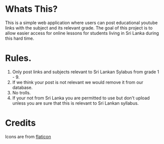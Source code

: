 # Whats This?

This is a simple web application where users can post educational youtube links with the subject and its relevant grade. The goal of this project is to allow easier access for online lessons for students living in Sri Lanka during this hard time.

# Rules.

1. Only post links and subjects relevant to Sri Lankan Sylabus from grade 1 - 9. 
2. If we think your post is not relevant we would remove it from our database.
3. No trolls.
4. If your not from Sri Lanka you are permitted to use but don't upload unless you are sure that this is relevant to Sri Lankan syllabus.

# Credits

Icons are from [flaticon](https://www.flaticon.com)
